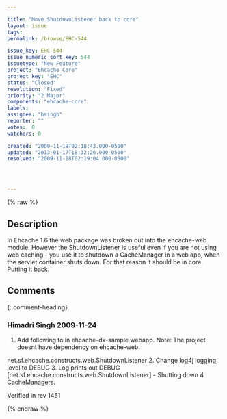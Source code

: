 ```yaml
---

title: "Move ShutdownListener back to core"
layout: issue
tags: 
permalink: /browse/EHC-544

issue_key: EHC-544
issue_numeric_sort_key: 544
issuetype: "New Feature"
project: "Ehcache Core"
project_key: "EHC"
status: "Closed"
resolution: "Fixed"
priority: "2 Major"
components: "ehcache-core"
labels: 
assignee: "hsingh"
reporter: ""
votes:  0
watchers: 0

created: "2009-11-18T02:18:43.000-0500"
updated: "2013-01-17T18:32:26.000-0500"
resolved: "2009-11-18T02:19:04.000-0500"




---
```


{% raw %}

## Description

<div markdown="1" class="description">

In Ehcache 1.6 the web package was broken out into the ehcache-web module. However the ShutdownListener is useful even if you are not using web caching - you use it to shutdown a CacheManager in a web app, when the servlet container shuts down. For that reason it should be in core. Putting it back.

</div>

## Comments


{:.comment-heading}
### **Himadri Singh** <span class="date">2009-11-24</span>

<div markdown="1" class="comment">

1. Add following to <web-app> in ehcache-dx-sample webapp. Note: The project doesnt have dependency on ehcache-web.
<listener>
      <listener-class>net.sf.ehcache.constructs.web.ShutdownListener</listener-class>
 </listener>
2. Change log4j logging level to DEBUG
3. Log prints out
DEBUG [net.sf.ehcache.constructs.web.ShutdownListener] - Shutting down 4 CacheManagers.
 
Verified in rev 1451


</div>



{% endraw %}

